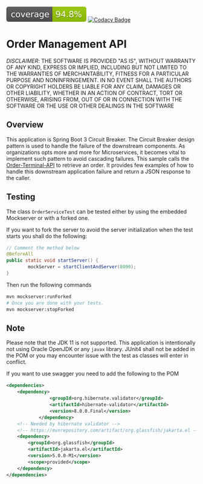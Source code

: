 ![Coverage](.github/badges/jacoco.svg)
[![Codacy Badge](https://app.codacy.com/project/badge/Grade/2ef04f7899824df5a9469cda3f566aa0)](https://www.codacy.com/gh/mathieu-clnk/order-management-api/dashboard?utm_source=github.com&amp;utm_medium=referral&amp;utm_content=mathieu-clnk/order-management-api&amp;utm_campaign=Badge_Grade)

# Order Management API

_DISCLAIMER_: THE SOFTWARE IS PROVIDED "AS IS", WITHOUT WARRANTY OF ANY KIND, EXPRESS OR IMPLIED, INCLUDING BUT NOT LIMITED TO THE WARRANTIES OF MERCHANTABILITY, FITNESS FOR A PARTICULAR PURPOSE AND NONINFRINGEMENT. IN NO EVENT SHALL THE AUTHORS OR COPYRIGHT HOLDERS BE LIABLE FOR ANY CLAIM, DAMAGES OR OTHER LIABILITY, WHETHER IN AN ACTION OF CONTRACT, TORT OR OTHERWISE, ARISING FROM, OUT OF OR IN CONNECTION WITH THE SOFTWARE OR THE USE OR OTHER DEALINGS IN THE SOFTWARE

## Overview

This application is Spring Boot 3 Circuit Breaker. 
The Circuit Breaker design pattern is used to handle the failure of the downstream components.
As organizations opts more and more for Microservices, it becomes vital to implement such pattern to avoid cascading failures.
This sample calls the [Order-Terminal-API](https://github.com/mathieu-clnk/order-terminal-api) to retrieve an order.
It provides few examples of how to handle this downstream application failure and return a JSON response to the caller.

## Testing
The class `OrderServiceTest` can be tested either by using the embedded Mockserver or with a forked one.

If you want to fork the server to avoid the server initialization when the test starts you shall do the following:
```java
// Comment the method below
@BeforeAll
public static void startServer() {
        mockServer = startClientAndServer(8090);
}
```

Then run the following commands
```bash
mvn mockserver:runForked
# Once you are done with your tests.
mvn mockserver:stopForked
```

## Note
Please note that the JDK 11 is not supported. 
This application is intentionally not using Oracle OpenJDK or any `javax` library.
JUnit4 shall not be added in the POM or you may encounter issue with the test as classes will enter in conflict.

If you want to use swagger you need to add the following to the POM
```xml
<dependencies>
    <dependency>
                <groupId>org.hibernate.validator</groupId>
                <artifactId>hibernate-validator</artifactId>
                <version>8.0.0.Final</version>
            </dependency>
    <!-- Needed by hibernate validator -->
    <!-- https://mvnrepository.com/artifact/org.glassfish/jakarta.el -->
    <dependency>
        <groupId>org.glassfish</groupId>
        <artifactId>jakarta.el</artifactId>
        <version>5.0.0-M1</version>
        <scope>provided</scope>
    </dependency>
</dependencies>
```
